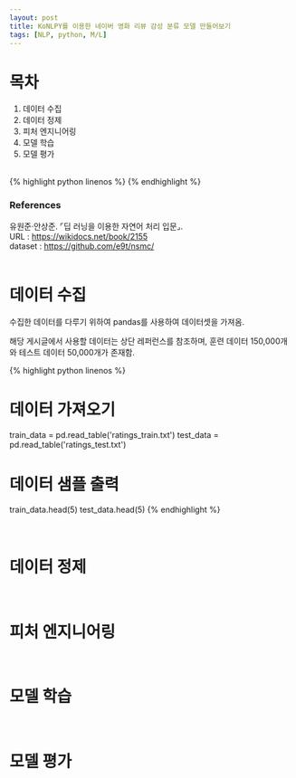 ```yaml
---
layout: post
title: KoNLPY를 이용한 네이버 영화 리뷰 감성 분류 모델 만들어보기
tags: [NLP, python, M/L]
---
```


# 목차
1. 데이터 수집
2. 데이터 정제
3. 피처 엔지니어링
4. 모델 학습
5. 모델 평가
<br>
{% highlight python linenos %}
{% endhighlight %}

### References
유원준·안상준.  ⌜딥 러닝을 이용한 자연어 처리 입문⌟.   
URL : https://wikidocs.net/book/2155   
dataset : https://github.com/e9t/nsmc/   
<br>

# 데이터 수집

수집한 데이터를 다루기 위하여 pandas를 사용하여 데이터셋을 가져옴.   

해당 게시글에서 사용할 데이터는 상단 레퍼런스를 참조하며, 훈련 데이터 150,000개와  테스트 데이터 50,000개가 존재함.

{% highlight python linenos %}
# 데이터 가져오기
train_data = pd.read_table('ratings_train.txt')
test_data = pd.read_table('ratings_test.txt')

# 데이터 샘플 출력
train_data.head(5)
test_data.head(5)
{% endhighlight %}

<br>

# 데이터 정제

<br>

# 피처 엔지니어링

<br>

# 모델 학습

<br>

# 모델 평가

<br>


